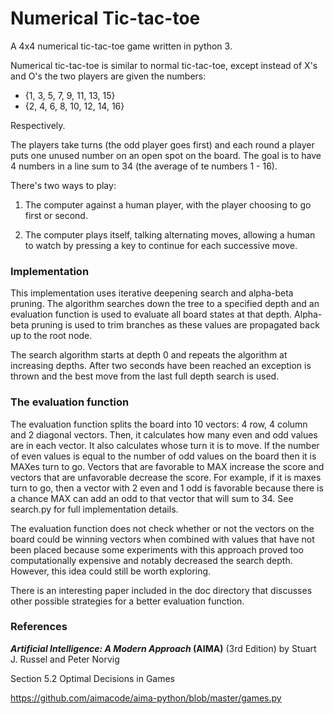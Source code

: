 # Numerical Tic-tac-toe

A 4x4 numerical tic-tac-toe game written in python 3. 

Numerical tic-tac-toe is similar to normal tic-tac-toe, except instead of X's and O's the two players are given the numbers:

- {1, 3, 5, 7, 9, 11, 13, 15}
- {2, 4, 6, 8, 10, 12, 14, 16}

Respectively.

The players take turns (the odd player goes first) and each round a player puts one unused number on an open spot on the board. The goal is to have 4 numbers in a line sum to 34 (the average of te numbers 1 - 16).

There's two ways to play:

1. The computer against a human player, with the player choosing to go first or second.

2. The computer plays itself, talking alternating moves, allowing a human to watch by pressing a key to continue for each successive move.

### Implementation
This implementation uses iterative deepening search and alpha-beta pruning. The algorithm searches down the tree to a specified depth and an evaluation function is used to evaluate all board states at that depth. Alpha-beta pruning is used to trim branches as these values are propagated back up to the root node. 

The search algorithm starts at depth 0 and repeats the algorithm at increasing depths. After two seconds have been reached an exception is thrown and the best move from the last full depth search is used.

### The evaluation function
The evaluation function splits the board into 10 vectors: 4 row, 4 column and 2 diagonal vectors. Then, it calculates
how many even and odd values are in each vector. It also calculates whose turn it is to move. If the number of even
values is equal to the number of odd values on the board then it is MAXes turn to go. Vectors that are favorable to MAX
increase the score and vectors that are unfavorable decrease the score. For example, if it is maxes turn to go, then a vector
with 2 even and 1 odd is favorable because there is a chance MAX can add an odd to that vector that will sum to 34. 
See search.py for full implementation details.

The evaluation function does not check whether or not the vectors on the board could be winning vectors when 
combined with values that have not been placed because some experiments with this approach proved too computationally 
expensive and notably decreased the search depth. However, this idea could still be worth exploring.
 
There is an interesting paper included in the doc directory that discusses other possible strategies for a 
better evaluation function.



### References

***Artificial Intelligence: A Modern Approach* (AIMA)** (3rd Edition) by Stuart J. Russel and Peter Norvig

Section 5.2 Optimal Decisions in Games

https://github.com/aimacode/aima-python/blob/master/games.py
